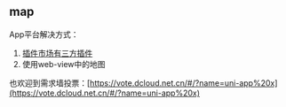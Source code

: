 ## map

<!-- UTSCOMJSON.map.description -->

<!-- UTSCOMJSON.map.compatibility -->

App平台解决方式：
1. [插件市场有三方插件](https://ext.dcloud.net.cn/search?q=%E5%9C%B0%E5%9B%BE&orderBy=Relevance&uni-appx=1)
2. 使用web-view中的地图

也欢迎到需求墙投票：[https://vote.dcloud.net.cn/#/?name=uni-app%20x](https://vote.dcloud.net.cn/#/?name=uni-app%20x)

<!-- UTSCOMJSON.map.attribute -->

<!-- UTSCOMJSON.map.event -->

<!-- UTSCOMJSON.map.component_type -->

<!-- UTSCOMJSON.map.children -->

<!-- UTSCOMJSON.map.example -->

<!-- UTSCOMJSON.map.reference -->

